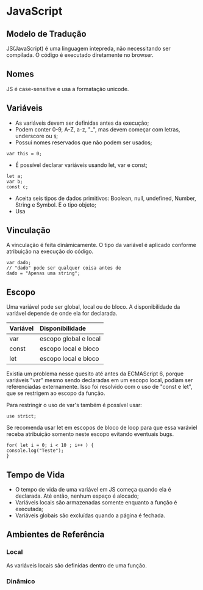 # JavaScript

## Modelo de Tradução

JS(JavaScript) é uma linguagem intepreda, não necessitando ser compilada. O código é executado diretamente no browser.

## Nomes

JS é case-sensitive e usa a formatação unicode.

## Variáveis

- As variáveis devem ser definidas antes da execução;
- Podem conter 0-9, A-Z, a-z, "\_", mas devem começar com letras, underscore ou `$`;
- Possui nomes reservados que não podem ser usados;

```
var this = 0;
```

- É possível declarar variáveis usando let, var e const;

```
let a;
var b;
const c;
```

- Aceita seis tipos de dados primitivos: Boolean, null, undefined, Number, String e Symbol. E o tipo objeto;
- Usa

## Vinculação

A vinculação é feita dinâmicamente. O tipo da variável é aplicado conforme atribuição na execução do código.

```
var dado;
// "dado" pode ser qualquer coisa antes de
dado = "Apenas uma string";
```

## Escopo

Uma variável pode ser global, local ou do bloco. A disponibilidade da variável depende de onde ela for declarada.

| Variável | Disponibilidade       |
| :------- | :-------------------- |
| var      | escopo global e local |
| const    | escopo local e bloco  |
| let      | escopo local e bloco  |

Existia um problema nesse quesito até antes da ECMAScript 6, porque variáveis "var" mesmo sendo declaradas em um escopo local, podiam ser referenciadas externamente. Isso foi resolvido com o uso de "const e let", que se restrigem ao escopo da função.

Para restringir o uso de var's também é possível usar:

```
use strict;
```

Se recomenda usar let em escopos de bloco de loop para que essa varáviel receba atribuição somento neste escopo evitando eventuais bugs.

```
for( let i = 0; i < 10 ; i++ ) {
console.log("Teste");
}
```

## Tempo de Vida

- O tempo de vida de uma variável em JS começa quando ela é declarada. Até então, nenhum espaço é alocado;
- Variáveis locais são armazenadas somente enquanto a função é executada;
- Variáveis globais são excluídas quando a página é fechada.

## Ambientes de Referência

### Local

As variáveis locais são definidas dentro de uma função.

### Dinâmico

```

```

